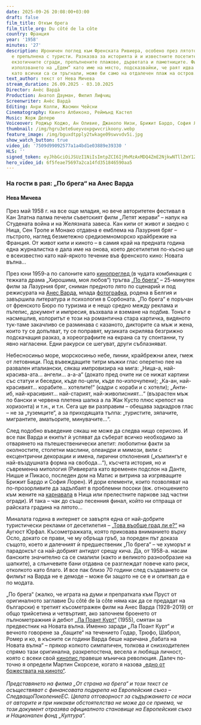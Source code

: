 ```yaml
---
date: 2025-09-26 20:08:00+03:00
draft: false
film_title: Откъм брега
film_title_org: Du côté de la côte
country: Франция
year: '1958'
minutes: '27'
description: Ироничен поглед към Френската Ривиера, особено през лятото, когато тя
  е препълнена с туристи. Разказва за историята ѝ и известните посетители, фалшиво
  екзотичните сгради, препълнените плажове, дърветата и паметниците. Филмът прославя
  използването на „Едем“ като име на място, подсказвайки, че раят идва на брега, след
  като всички са си тръгнали, може би само на отдалечен плаж на остров.
text_author: текст от Нева Мичева
stream_duration: 26.09.2025 - 03.10.2025
Director: Анѐс Варда̀
Production: Анатол Дауман, Филип Лифчиц
Screenwriter: Анѐс Варда̀
Editing: Анри Колпи, Жасмин Чейсни
Cinematography: Квинто Албикоко, Реймънд Кастел
Music: Жорж Делерю
Voiceover: Роджър Коджо, Ан Оливие, Джакопо Низи, Брижит Бардо, София Лорен
thumbnail: /img/hgru3ete6ueyvoxpgwvcrikoony.webp
feature_image: /img/bguxdtpply2twkage09swvvdv5i.jpg
show_watch_button: true
video_id: '7509d99092577a1a4bd1e03889e39330 '
HLS: ''
signed_token: eyJhbGciOiJSUzI1NiIsImtpZCI6IjMxMzAxMDQ4ZmE2NjkwNTllZmY1ZjFiNGFiNmQxOGMwIn0.eyJzdWIiOiI3NTA5ZDk5MDkyNTc3YTFhNGJkMWUwMzg4OWUzOTMzMCIsImtpZCI6IjMxMzAxMDQ4ZmE2NjkwNTllZmY1ZjFiNGFiNmQxOGMwIiwiZXhwIjoiMTc1OTAwNDcwNSIsIm5iZiI6IjE3NTg5MTQ3MDgiLCJhY2Nlc3NSdWxlcyI6W3siYWN0aW9uIjoiYWxsb3ciLCJ0eXBlIjoiaXAuZ2VvaXAuY291bnRyeSIsImNvdW50cnkiOlsiQkciXX0seyJhY3Rpb24iOiJibG9jayIsInR5cGUiOiJhbnkifV19.CC8hYS-ZEtTShAaKtLEdII89Ffcq2gS0MUTCArDvuPQVqZO0ornd8jtlaZXGuky7izMzqRe8mM20q_C__w9G-FGLC-GaS8U_XAqBGVSRz3CgBSmUz402MUe3irkhANq55q3VBwtN_d_xG58AHB2VRhmWm4XaYWuONI7ucjR1iIcl-u_xOf7gqH6hKwMBq7vrz-q11GAXYIJfsCi2-gVlzY2lZR0JeN_8lgHbQNl2JiVP3cFobCO8kxbuhtSlk87ipVipaN71Hv-0sR_A9WkatUCgCMuvy3N0MUjBeCfVOECZ70NjPqMSDgIfks2m5rF36cLnm9-uj7jnHzOWSvijaw
hero_video_id: 6f5feae75697a2ca14fd351846590aa5
---
```

### На гости в рая: „По брега“ на Анес Варда

#### Нева Мичева

През май 1958 г. на все още младия, но вече авторитетен фестивал в Кан Златна палма печели съветският филм „Летят жерави“ – напук на Студената война и на Желязната завеса. Кан кипи от живот и заедно с Ница, Сен Тропе и Монако отдавна е емблема на Лазурния бряг – пъстрото, наглед безметежно средиземноморско крайбрежие на Франция. От живот кипи и киното – в самия край на предната година една журналистка е дала име на онова, което десетилетия по-късно ще е всеизвестно като най-яркото течение във френското кино: Новата вълна...

През юни 1959-а по салоните като [кинопреглед ](https://ibl.bas.bg/rbe/lang/bg/%D0%BA%D0%B8%D0%BD%D0%BE%D0%BF%D1%80%D0%B5%D0%B3%D0%BB%D0%B5%D0%B4/)(в чудата комбинация с тежката драма „Хирошима, моя любов“) тръгва [„По брега“](https://www.imdb.com/title/tt0051561) – 25-минутен филм за Лазурния бряг, сниман предното лято по сценарий и под режисурата на [Анес Варда](https://filmsociety.bg/festivali/karlovi-vari-2019-varda-spored-anies), млада [фотографка](https://www.theguardian.com/film/2025/apr/11/agnes-vardas-paris-photographs), родена в Белгия и завършила литература и психология в Сорбоната. „По брега“ е поръчан от френското Бюро по туризма и е нещо средно между реклама и пътепис, документ и импресия, възхвала и вземане на подбив. Тонът е насмешлив, колоритът е този на романтична стара картичка, видяното тук-таме закачливо се разминава с казаното, дикторите са мъж и жена, които ту се допълват, ту се поправят, музиката окрилява безгрижно подскачащия разказ, а хореографиите на екрана са ту спонтанни, ту явно нагласени. Едни ракурси се шегуват, други съблазняват.

Небесносиньо море, морскосиньо небе, пинии, крайбрежни алеи, гмеж от летовници. Под въвеждащите титри мъжки глас оперетно пее на развален италиански, сякаш импровизира на мига: „Ница-а, най-красива-ата... ангели... а-а-а“ (докато пред очите ни се нижат картини със статуи и беседки, къде по-цели, къде по-изпочупени); „Ка-ан, най-красивият... корабите... хотелите!“ (кадри с кораби и с хотели); „Анти-иб, най-красивият... най-старият, най-живописният...“ (възрастен мъж по бански и червена плетена шапка а ла Жак Кусто плюс крепост на хоризонта) и т.н., и т.н. Сега ще ви разправим – обещава задкадров глас – не за „туземците“, а за приходящата тълпа: „туристите, зяпачите, мигрантите, аматьорите, минувачите...“.

След подобно въведение сякаш не може да следва нищо сериозно. И все пак Варда и екипът ѝ успяват да съберат всичко необходимо за отварянето на пътешественически апетит: любопитни факти за околностите, столетни маслини, олеандри и мимози, вили с ексцентрични декорации и имена, лирични отклонения („къмпингът е най-въздушната форма на свобода...“), късчета история, но и съвременна митология (Ривиерата като временен подслон на Данте, Ницше и Пикасо, последен дом на Матис и витрина за изгряващите Брижит Бардо и София Лорен). И дори елементи, които позволяват на по-прозорливите да задълбаят в проблемни посоки (вж. отношението към жените на [карнавала](https://www.maifeminism.com/regarding-violence-du-cote-de-la-cote-and-vardas-politics-of-disregard/) в Ница или прелестните паркове зад частни огради). И така – чак до също песенния финал, който ни отпраща от райската градина на лятото...

Миналата година в интернет се завъртя една от най-добрите туристически реклами от десетилетия – [„Това въобще град ли е?“](https://youtu.be/8vhD59ac7nw) на Аугюст Юрфал. Късометражката, която приковава вниманието върху Осло, докато се прави, че му обръща гръб, за пореден път доказа същото, което и далечният ѝ предшественик „По брега“ – че хуморът и парадоксът са най-добрият антидот срещу кича. Да, от 1958-а. насам банските значително са се смалили (както и великото разнообразие на шапките), а слънчевите бани отдавна се разглеждат повече като риск, отколкото като благо. И все пак близо 70 години след създаването си филмът на Варда не е демоде – може би защото не се е и опитвал да е по модата.

„По брега“ (жалко, че играта на думи и препратката към Пруст от оригиналното заглавие Du côté de la côte няма как да се предадат на български) е третият късометражен филм на Анес Варда (1928–2019) от общо трийсетина и четвъртият, ако започнем броенето от пълнометражния ѝ дебют [„Ла Поант Курт“](https://www.imdb.com/title/tt0048499/) (1955), смятан за предвестник на Новата вълна. Именно заради „Ла Поант Курт“ и вечното говорене за „бащите“ на течението Годар, Трюфо, Шаброл, Ромер и ко, в късните си години Варда беше наричана „бабата на Новата вълна“ – прякор колкото симпатичен, толкова и снизходителен спрямо тази оригинална, разкрепостена, весела и любяща личност, която с всеки свой [кинопис ](https://filmsociety.bg/filmi/avtori/san-sebastian-2017-litza-mesta)правеше мъничка революция. Далеч по-точно я определи Мартин Скорсезе, когато я назова [„едно от божествата на киното“](https://www.hollywoodreporter.com/news/general-news/telluride-martin-scorsese-calls-agnes-varda-one-gods-at-fest-tribute-1235935/).\
\
*Представянето на филма „Oт страна на брега“ и този текст се осъществяват с финансовата подкрепа на Европейския съюз – СледващоПоколениеЕС. Цялата отговорност за съдържанието се носи от авторите и при никакви обстоятелства не може да се приема, че този документ отразява официалното становище на Европейския съюз и Национален фонд „Култура“.*
